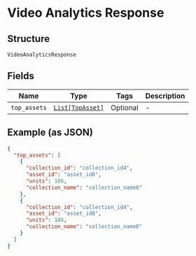 
# Video Analytics Response

## Structure

`VideoAnalyticsResponse`

## Fields

| Name | Type | Tags | Description |
|  --- | --- | --- | --- |
| `top_assets` | [`List[TopAsset]`](../../doc/models/top-asset.md) | Optional | - |

## Example (as JSON)

```json
{
  "top_assets": [
    {
      "collection_id": "collection_id4",
      "asset_id": "asset_id8",
      "units": 186,
      "collection_name": "collection_name8"
    },
    {
      "collection_id": "collection_id4",
      "asset_id": "asset_id8",
      "units": 186,
      "collection_name": "collection_name8"
    }
  ]
}
```

